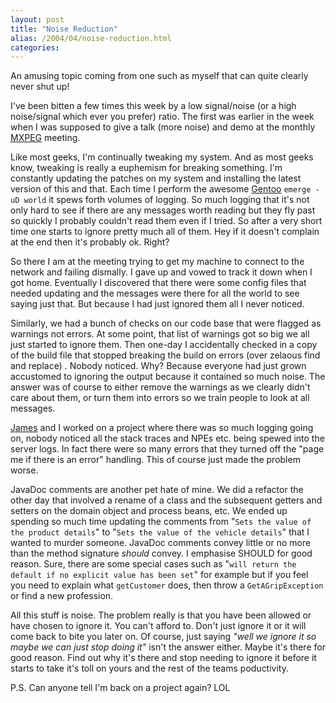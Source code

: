 ```yaml
---
layout: post
title: "Noise Reduction"
alias: /2004/04/noise-reduction.html
categories:
---
```

An amusing topic coming from one such as myself that can quite clearly never shut up!

I've been bitten a few times this week by a low signal/noise (or a high noise/signal which ever you prefer) ratio. The first was earlier in the week when I was supposed to give a talk (more noise) and demo at the monthly [MXPEG](http://groups.yahoo.com/group/melbourne_XP_enthusiasts/) meeting.

Like most geeks, I'm continually tweaking my system. And as most geeks know, tweaking is really a euphemism for breaking something. I'm constantly updating the patches on my system and installing the latest version of this and that. Each time I perform the awesome [Gentoo](http://www.gentoo.org) `emerge -uD world` it spews forth volumes of logging. So much logging that it's not only hard to see if there are any messages worth reading but they fly past so quickly I probably couldn't read them even if I tried. So after a very short time one starts to ignore pretty much all of them. Hey if it doesn't complain at the end then it's probably ok. Right?

So there I am at the meeting trying to get my machine to connect to the network and failing dismally. I gave up and vowed to track it down when I got home. Eventually I discovered that there were some config files that needed updating and the messages were there for all the world to see saying just that. But because I had just ignored them all I never noticed.

Similarly, we had a bunch of checks on our code base that were flagged as warnings not errors. At some point, that list of warnings got so big we all just started to ignore them. Then one-day I accidentally checked in a copy of the build file that stopped breaking the build on errors (over zelaous find and replace) . Nobody noticed. Why? Because everyone had just grown accustomed to ignoring the output because it contained so much noise. The answer was of course to either remove the warnings as we clearly didn't care about them, or turn them into errors so we train people to look at all messages.

[James](http://www.redhillconsulting.com.au/blogs/james) and I worked on a project where there was so much logging going on, nobody noticed all the stack traces and NPEs etc. being spewed into the server logs. In fact there were so many errors that they turned off the "page me if there is an error" handling. This of course just made the problem worse.

JavaDoc comments are another pet hate of mine. We did a refactor the other day that involved a rename of a class and the subsequent getters and setters on the domain object and process beans, etc. We ended up spending so much time updating the comments from "`Sets the value of the product details`" to "`Sets the value of the vehicle details`" that I wanted to murder someone. JavaDoc comments convey little or no more than the method signature _should_ convey. I emphasise SHOULD for good reason. Sure, there are some special cases such as "`will return the default if no explicit value has been set`" for example but if you feel you need to explain what `getCustomer` does, then throw a `GetAGripException` or find a new profession.

All this stuff is noise. The problem really is that you have been allowed or have chosen to ignore it. You can't afford to. Don't just ignore it or it will come back to bite you later on. Of course, just saying _"well we ignore it so maybe we can just stop doing it"_ isn't the answer either. Maybe it's there for good reason. Find out why it's there and stop needing to ignore it before it starts to take it's toll on yours and the rest of the teams poductivity.

P.S. Can anyone tell I'm back on a project again? LOL
